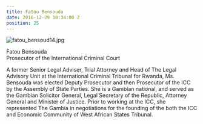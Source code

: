 ```yaml
---
title: Fatou Bensouda
date: 2016-12-29 18:34:00 Z
position: 25
---
```


![fatou_bensoud14.jpg](/uploads/fatou_bensoud14.jpg)

Fatou Bensouda <br> Prosecutor of the International Criminal Court 


A former Senior Legal Adviser, Trial Attorney and Head of The Legal Advisory Unit at the International Criminal Tribunal for Rwanda, Ms. Bensouda was elected Deputy Prosecutor and then Prosecutor of the ICC by the Assembly of State Parties. She is a Gambian national, and served as the Gambian Solicitor General, Legal Secretary of the Republic, Attorney General and Minister of Justice. Prior to working at the ICC, she represented The Gambia in negotiations for the founding of the both the ICC and Economic Community of West African States Tribunal.
